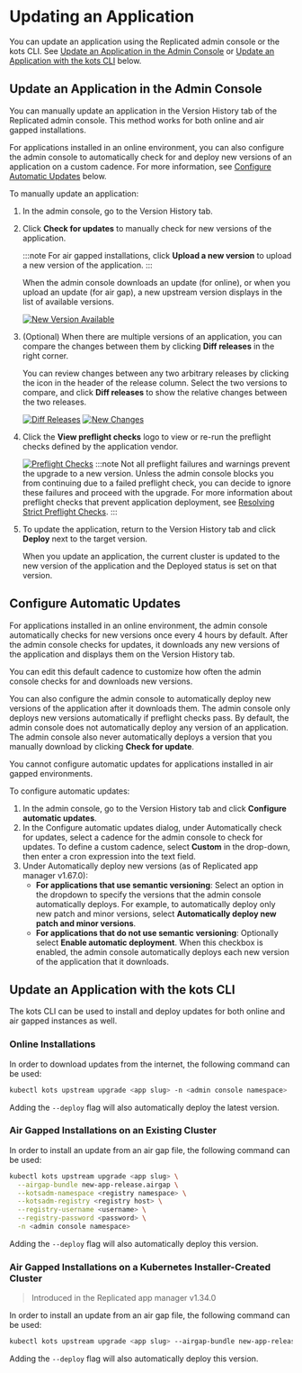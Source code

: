 # Updating an Application

You can update an application using the Replicated admin console or the kots CLI.
See [Update an Application in the Admin Console](#update-an-application-in-the-admin-console)
or [Update an Application with the kots CLI](#update-an-application-with-the-kots-cli) below.

## Update an Application in the Admin Console

You can manually update an application in the Version History tab of the Replicated admin console.
This method works for both online and air gapped installations.

For applications installed in an online environment, you can also configure the
admin console to automatically check for and deploy new versions of an application
on a custom cadence. For more information, see
[Configure Automatic Updates](#configure-automatic-updates) below.

To manually update an application:

1. In the admin console, go to the Version History tab.
1. Click **Check for updates** to manually check for new versions of the application.

   :::note
   For air gapped installations, click **Upload a new version** to upload a new
   version of the application.
   :::

   When the admin console downloads an update (for online), or when you upload an update (for air gap),
   a new upstream version displays in the list of available versions.

   [![New Version Available](/images/new-version-available.png)](/images/new-version-available.png)

1. (Optional) When there are multiple versions of an application, you can compare
the changes between them by clicking **Diff releases** in the right corner.

   You can review changes between any two arbitrary releases by clicking the icon in the header
   of the release column. Select the two versions to compare, and click **Diff releases**
   to show the relative changes between the two releases.

   [![Diff Releases](/images/diff-releases.png)](/images/diff-releases.png)
   [![New Changes](/images/new-changes.png)](/images/new-changes.png)

1. Click the **View preflight checks** logo to view or re-run the preflight checks defined by
the application vendor.

   [![Preflight Checks](/images/preflight-checks.png)](/images/preflight-checks.png)
:::note
Not all preflight failures and warnings prevent the upgrade to a new version. Unless the admin console blocks you from continuing due to a failed preflight check, you can decide to ignore these failures and proceed with the upgrade.
For more information about preflight checks that prevent application deployment, see [Resolving Strict Preflight Checks](../enterprise/installing-existing-cluster-online#resolve-strict-preflight-checks).
:::
1. To update the application, return to the Version History tab
and click **Deploy** next to the target version.

   When you update an application, the current cluster is updated to the new version
   of the application and the Deployed status is set on that version.   

## Configure Automatic Updates

For applications installed in an online environment, the admin console automatically
checks for new versions once every 4 hours by default. After the admin console
checks for updates, it downloads any new versions of the application and displays
them on the Version History tab.

You can edit this default cadence to customize how often the admin console checks
for and downloads new versions.

You can also configure the admin console to automatically deploy new versions of
the application after it downloads them. The admin console only deploys new versions
automatically if preflight checks pass. By default, the admin console does not
automatically deploy any version of an application. The admin console also never
automatically deploys a version that you manually download by clicking **Check for update**.

You cannot configure automatic updates for applications installed in air gapped
environments.

To configure automatic updates:

1. In the admin console, go to the Version History tab and click **Configure automatic updates**.
1. In the Configure automatic updates dialog, under Automatically check for updates,
select a cadence for the admin console to check for updates. To define a custom cadence,
select **Custom** in the drop-down, then enter a cron expression into the text field.
1. Under Automatically deploy new versions (as of Replicated app manager v1.67.0):
   * **For applications that use semantic versioning**: Select an option in the dropdown
   to specify the versions that the admin console automatically deploys. For example,
   to automatically deploy only new patch and minor versions, select
   **Automatically deploy new patch and minor versions**.
   * **For applications that do not use semantic versioning**: Optionally select **Enable automatic deployment**.
   When this checkbox is enabled, the admin console automatically
   deploys each new version of the application that it downloads.    


## Update an Application with the kots CLI

The kots CLI can be used to install and deploy updates for both online and air gapped instances as well.

### Online Installations

In order to download updates from the internet, the following command can be used:

```bash
kubectl kots upstream upgrade <app slug> -n <admin console namespace>
```

Adding the `--deploy` flag will also automatically deploy the latest version.

### Air Gapped Installations on an Existing Cluster

In order to install an update from an air gap file, the following command can be used:

```bash
kubectl kots upstream upgrade <app slug> \
  --airgap-bundle new-app-release.airgap \
  --kotsadm-namespace <registry namespace> \
  --kotsadm-registry <registry host> \
  --registry-username <username> \
  --registry-password <password> \
  -n <admin console namespace>
```

Adding the `--deploy` flag will also automatically deploy this version.

### Air Gapped Installations on a Kubernetes Installer-Created Cluster

> Introduced in the Replicated app manager v1.34.0

In order to install an update from an air gap file, the following command can be used:

```bash
kubectl kots upstream upgrade <app slug> --airgap-bundle new-app-release.airgap -n <admin console namespace>
```

Adding the `--deploy` flag will also automatically deploy this version.
